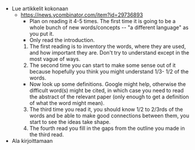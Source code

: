 - Lue artikkelit kokonaan
    - https://news.ycombinator.com/item?id=29736893
        - Plan on reading it 4-5 times. The first time it is going to be a whole bunch of new words/concepts -- "a different language" as you put it.
        - Only read the introduction.
        1. The first reading is to inventory the words, where they are used, and how important they are. Don't try to understand except in the most vague of ways.
        2. The second time you can start to make some sense out of it because hopefully you think you might understand 1/3- 1/2 of the words.
        - Now look up some definitions. Google might help, otherwise the difficult word(s) might be cited, in which case you need to read the abstract of the relevant paper (only enough to get a definition of what the word might mean).
        3. The third time you read it, you should know 1/2 to 2/3rds of the words and be able to make good connections between them, you start to see the ideas take shape.
        4. The fourth read you fill in the gaps from the outline you made in the third read.
- Ala kirjoittamaan
